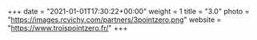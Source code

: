 +++
date = "2021-01-01T17:30:22+00:00"
weight = 1
title = "3.0"
photo = "https://images.rcvichy.com/partners/3pointzero.png"
website = "https://www.troispointzero.fr/"
+++
